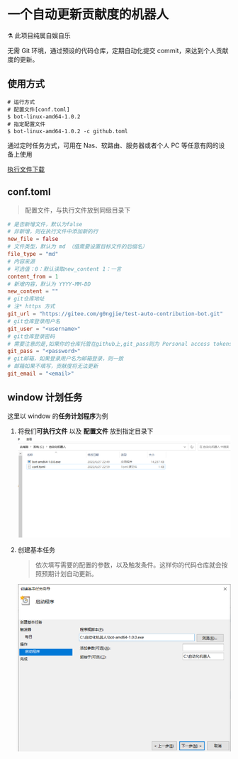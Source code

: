 # 一个自动更新贡献度的机器人

:alembic: 此项目纯属自娱自乐

无需 Git 环境，通过预设的代码仓库，定期自动化提交 commit，来达到个人贡献度的更新。

## 使用方式

```shell
# 运行方式
# 配置文件[conf.toml]
$ bot-linux-amd64-1.0.2
# 指定配置文件
$ bot-linux-amd64-1.0.2 -c github.toml
```

通过定时任务方式，可用在 Nas、软路由、服务器或者个人 PC 等任意有网的设备上使用

[执行文件下载](https://github.com/g0ngjie/auto-contribution-bot/releases/tag/v1.0.0)

## conf.toml

> 配置文件，与执行文件放到同级目录下

```toml
# 是否新增文件，默认为false
# 非新增，则在执行文件中添加新的行
new_file = false
# 文件类型，默认为 md （值需要设置目标文件的后缀名）
file_type = "md"
# 内容来源
# 可选值：0：默认读取new_content 1：一言
content_from = 1
# 新增内容，默认为 YYYY-MM-DD
new_content = ""
# git仓库地址
# 注* https 方式
git_url = "https://gitee.com/g0ngjie/test-auto-contribution-bot.git"
# git仓库登录用户名
git_user = "<username>"
# git仓库登录密码
# 需要注意的是,如果你的仓库托管在github上,git_pass则为 Personal access tokens (访问令牌)
git_pass = "<password>"
# git邮箱，如果登录用户名为邮箱登录，则一致
# 邮箱如果不填写，贡献度将无法更新
git_email = "<email>"
```

## window 计划任务

这里以 window 的**任务计划程序**为例

1. 将我们**可执行文件** 以及 **配置文件** 放到指定目录下
   ![window_dir](assets/window_dir.png)

2. 创建基本任务

   > 依次填写需要的配置的参数，以及触发条件。这样你的代码仓库就会按照预期计划自动更新。

   ![task](assets/task.png)
